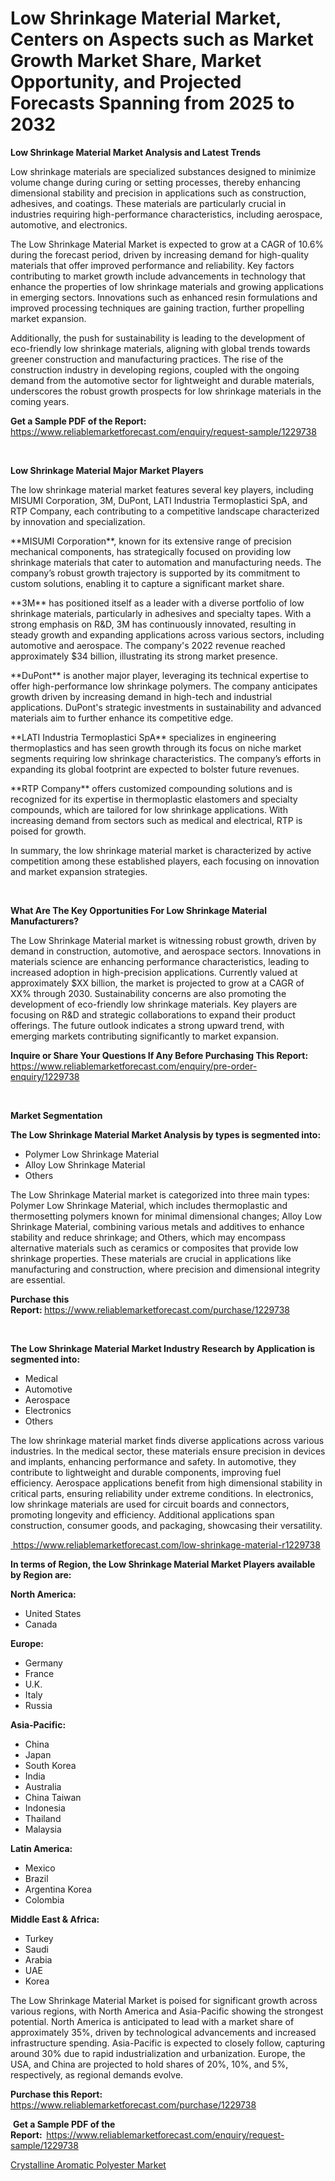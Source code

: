 <p><h1>Low Shrinkage Material Market, Centers on Aspects such as Market Growth Market Share, Market Opportunity, and Projected Forecasts Spanning from 2025 to 2032</h1></p><p><strong>Low Shrinkage Material Market Analysis and Latest Trends</strong></p>
<p><p>Low shrinkage materials are specialized substances designed to minimize volume change during curing or setting processes, thereby enhancing dimensional stability and precision in applications such as construction, adhesives, and coatings. These materials are particularly crucial in industries requiring high-performance characteristics, including aerospace, automotive, and electronics.</p><p>The Low Shrinkage Material Market is expected to grow at a CAGR of 10.6% during the forecast period, driven by increasing demand for high-quality materials that offer improved performance and reliability. Key factors contributing to market growth include advancements in technology that enhance the properties of low shrinkage materials and growing applications in emerging sectors. Innovations such as enhanced resin formulations and improved processing techniques are gaining traction, further propelling market expansion.</p><p>Additionally, the push for sustainability is leading to the development of eco-friendly low shrinkage materials, aligning with global trends towards greener construction and manufacturing practices. The rise of the construction industry in developing regions, coupled with the ongoing demand from the automotive sector for lightweight and durable materials, underscores the robust growth prospects for low shrinkage materials in the coming years.</p></p>
<p><strong>Get a Sample PDF of the Report:&nbsp;</strong> <a href="https://www.reliablemarketforecast.com/enquiry/request-sample/1229738?utm_campaign=1169&utm_medium=2&utm_source=Github&utm_content=ia&utm_term=02022025&utm_id=low-shrinkage-material">https://www.reliablemarketforecast.com/enquiry/request-sample/1229738</a></p>
<p>&nbsp;</p>
<p><strong>Low Shrinkage Material Major Market Players</strong></p>
<p><p>The low shrinkage material market features several key players, including MISUMI Corporation, 3M, DuPont, LATI Industria Termoplastici SpA, and RTP Company, each contributing to a competitive landscape characterized by innovation and specialization.</p><p>**MISUMI Corporation**, known for its extensive range of precision mechanical components, has strategically focused on providing low shrinkage materials that cater to automation and manufacturing needs. The company’s robust growth trajectory is supported by its commitment to custom solutions, enabling it to capture a significant market share.</p><p>**3M** has positioned itself as a leader with a diverse portfolio of low shrinkage materials, particularly in adhesives and specialty tapes. With a strong emphasis on R&D, 3M has continuously innovated, resulting in steady growth and expanding applications across various sectors, including automotive and aerospace. The company's 2022 revenue reached approximately $34 billion, illustrating its strong market presence.</p><p>**DuPont** is another major player, leveraging its technical expertise to offer high-performance low shrinkage polymers. The company anticipates growth driven by increasing demand in high-tech and industrial applications. DuPont's strategic investments in sustainability and advanced materials aim to further enhance its competitive edge.</p><p>**LATI Industria Termoplastici SpA** specializes in engineering thermoplastics and has seen growth through its focus on niche market segments requiring low shrinkage characteristics. The company’s efforts in expanding its global footprint are expected to bolster future revenues.</p><p>**RTP Company** offers customized compounding solutions and is recognized for its expertise in thermoplastic elastomers and specialty compounds, which are tailored for low shrinkage applications. With increasing demand from sectors such as medical and electrical, RTP is poised for growth.</p><p>In summary, the low shrinkage material market is characterized by active competition among these established players, each focusing on innovation and market expansion strategies.</p></p>
<p>&nbsp;</p>
<p><strong>What Are The Key Opportunities For Low Shrinkage Material Manufacturers?</strong></p>
<p><p>The Low Shrinkage Material market is witnessing robust growth, driven by demand in construction, automotive, and aerospace sectors. Innovations in materials science are enhancing performance characteristics, leading to increased adoption in high-precision applications. Currently valued at approximately $XX billion, the market is projected to grow at a CAGR of XX% through 2030. Sustainability concerns are also promoting the development of eco-friendly low shrinkage materials. Key players are focusing on R&D and strategic collaborations to expand their product offerings. The future outlook indicates a strong upward trend, with emerging markets contributing significantly to market expansion.</p></p>
<p><strong>Inquire or Share Your Questions If Any Before Purchasing This Report:</strong> <a href="https://www.reliablemarketforecast.com/enquiry/pre-order-enquiry/1229738?utm_campaign=1169&utm_medium=2&utm_source=Github&utm_content=ia&utm_term=02022025&utm_id=low-shrinkage-material">https://www.reliablemarketforecast.com/enquiry/pre-order-enquiry/1229738</a></p>
<p>&nbsp;</p>
<p><strong>Market Segmentation</strong></p>
<p><strong>The Low Shrinkage Material Market Analysis by types is segmented into:</strong></p>
<p><ul><li>Polymer Low Shrinkage Material</li><li>Alloy Low Shrinkage Material</li><li>Others</li></ul></p>
<p><p>The Low Shrinkage Material market is categorized into three main types: Polymer Low Shrinkage Material, which includes thermoplastic and thermosetting polymers known for minimal dimensional changes; Alloy Low Shrinkage Material, combining various metals and additives to enhance stability and reduce shrinkage; and Others, which may encompass alternative materials such as ceramics or composites that provide low shrinkage properties. These materials are crucial in applications like manufacturing and construction, where precision and dimensional integrity are essential.</p></p>
<p><strong>Purchase this Report:&nbsp;</strong><a href="https://www.reliablemarketforecast.com/purchase/1229738?utm_campaign=1169&utm_medium=2&utm_source=Github&utm_content=ia&utm_term=02022025&utm_id=low-shrinkage-material">https://www.reliablemarketforecast.com/purchase/1229738</a></p>
<p>&nbsp;</p>
<p><strong>The Low Shrinkage Material Market Industry Research by Application is segmented into:</strong></p>
<p><ul><li>Medical</li><li>Automotive</li><li>Aerospace</li><li>Electronics</li><li>Others</li></ul></p>
<p><p>The low shrinkage material market finds diverse applications across various industries. In the medical sector, these materials ensure precision in devices and implants, enhancing performance and safety. In automotive, they contribute to lightweight and durable components, improving fuel efficiency. Aerospace applications benefit from high dimensional stability in critical parts, ensuring reliability under extreme conditions. In electronics, low shrinkage materials are used for circuit boards and connectors, promoting longevity and efficiency. Additional applications span construction, consumer goods, and packaging, showcasing their versatility.</p></p>
<p><a href="https://www.reliablemarketforecast.com/low-shrinkage-material-r1229738?utm_campaign=1169&utm_medium=2&utm_source=Github&utm_content=ia&utm_term=02022025&utm_id=low-shrinkage-material">&nbsp;https://www.reliablemarketforecast.com/low-shrinkage-material-r1229738</a></p>
<p><strong>In terms of Region, the Low Shrinkage Material Market Players available by Region are:</strong></p>
<p>
    <p> <strong> North America: </strong>
        <ul>
            <li>United States</li>
            <li>Canada</li>
        </ul>
        </p> 
    <p> <strong> Europe: </strong>
        <ul>
            <li>Germany</li>
            <li>France</li>
            <li>U.K.</li>
            <li>Italy</li>
            <li>Russia</li>
        </ul>
        </p> 
    <p> <strong> Asia-Pacific: </strong>
        <ul>
            <li>China</li>
            <li>Japan</li>
            <li>South Korea</li>
            <li>India</li>
            <li>Australia</li>
            <li>China Taiwan</li>
            <li>Indonesia</li>
            <li>Thailand</li>
            <li>Malaysia</li>
        </ul>
        </p> 
    <p> <strong> Latin America: </strong>
        <ul>
            <li>Mexico</li>
            <li>Brazil</li>
            <li>Argentina Korea</li>
            <li>Colombia</li>
        </ul>
        </p> 
    <p> <strong> Middle East & Africa: </strong>
        <ul>
            <li>Turkey</li>
            <li>Saudi</li>
            <li>Arabia</li>
            <li>UAE</li>
            <li>Korea</li>
        </ul>
    </p>
    </p>
<p><p>The Low Shrinkage Material Market is poised for significant growth across various regions, with North America and Asia-Pacific showing the strongest potential. North America is anticipated to lead with a market share of approximately 35%, driven by technological advancements and increased infrastructure spending. Asia-Pacific is expected to closely follow, capturing around 30% due to rapid industrialization and urbanization. Europe, the USA, and China are projected to hold shares of 20%, 10%, and 5%, respectively, as regional demands evolve.</p></p>
<p><strong>Purchase this Report: </strong><a href="https://www.reliablemarketforecast.com/purchase/1229738?utm_campaign=1169&utm_medium=2&utm_source=Github&utm_content=ia&utm_term=02022025&utm_id=low-shrinkage-material">https://www.reliablemarketforecast.com/purchase/1229738</a></p>
<p>&nbsp;<strong>Get a Sample PDF of the Report:&nbsp;&nbsp;</strong><a href="https://www.reliablemarketforecast.com/enquiry/request-sample/1229738?utm_campaign=1169&utm_medium=2&utm_source=Github&utm_content=ia&utm_term=02022025&utm_id=low-shrinkage-material">https://www.reliablemarketforecast.com/enquiry/request-sample/1229738</a></p>
<p><strong></strong></p>
<p><p><a href="https://github.com/pizolina/Market-Research-Report-List-6/blob/main/crystalline-aromatic-polyester-market.md?utm_campaign=1169&utm_medium=2&utm_source=Github&utm_content=ia&utm_term=02022025&utm_id=low-shrinkage-material">Crystalline Aromatic Polyester Market</a></p></p>